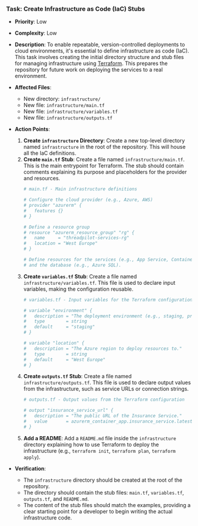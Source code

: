 ### Task: Create Infrastructure as Code (IaC) Stubs

-   **Priority**: Low
-   **Complexity**: Low
-   **Description**: To enable repeatable, version-controlled deployments to cloud environments, it's essential to define infrastructure as code (IaC). This task involves creating the initial directory structure and stub files for managing infrastructure using [Terraform](https://www.terraform.io/). This prepares the repository for future work on deploying the services to a real environment.
-   **Affected Files**:
    -   New directory: `infrastructure/`
    -   New file: `infrastructure/main.tf`
    -   New file: `infrastructure/variables.tf`
    -   New file: `infrastructure/outputs.tf`

-   **Action Points**:

    1.  **Create `infrastructure` Directory**: Create a new top-level directory named `infrastructure` in the root of the repository. This will house all the IaC definitions.
    2.  **Create `main.tf` Stub**: Create a file named `infrastructure/main.tf`. This is the main entrypoint for Terraform. The stub should contain comments explaining its purpose and placeholders for the provider and resources.
        ```terraform
        # main.tf - Main infrastructure definitions

        # Configure the cloud provider (e.g., Azure, AWS)
        # provider "azurerm" {
        #   features {}
        # }

        # Define a resource group
        # resource "azurerm_resource_group" "rg" {
        #   name     = "threadpilot-services-rg"
        #   location = "West Europe"
        # }

        # Define resources for the services (e.g., App Service, Container Apps, AKS)
        # and the database (e.g., Azure SQL).
        ```
    3.  **Create `variables.tf` Stub**: Create a file named `infrastructure/variables.tf`. This file is used to declare input variables, making the configuration reusable.
        ```terraform
        # variables.tf - Input variables for the Terraform configuration

        # variable "environment" {
        #   description = "The deployment environment (e.g., staging, production)."
        #   type        = string
        #   default     = "staging"
        # }

        # variable "location" {
        #   description = "The Azure region to deploy resources to."
        #   type        = string
        #   default     = "West Europe"
        # }
        ```
    4.  **Create `outputs.tf` Stub**: Create a file named `infrastructure/outputs.tf`. This file is used to declare output values from the infrastructure, such as service URLs or connection strings.
        ```terraform
        # outputs.tf - Output values from the Terraform configuration

        # output "insurance_service_url" {
        #   description = "The public URL of the Insurance Service."
        #   value       = azurerm_container_app.insurance_service.latest_revision_fqdn
        # }
        ```
    5.  **Add a README**: Add a `README.md` file inside the `infrastructure` directory explaining how to use Terraform to deploy the infrastructure (e.g., `terraform init`, `terraform plan`, `terraform apply`).

-   **Verification**:
    -   The `infrastructure` directory should be created at the root of the repository.
    -   The directory should contain the stub files: `main.tf`, `variables.tf`, `outputs.tf`, and `README.md`.
    -   The content of the stub files should match the examples, providing a clear starting point for a developer to begin writing the actual infrastructure code.
